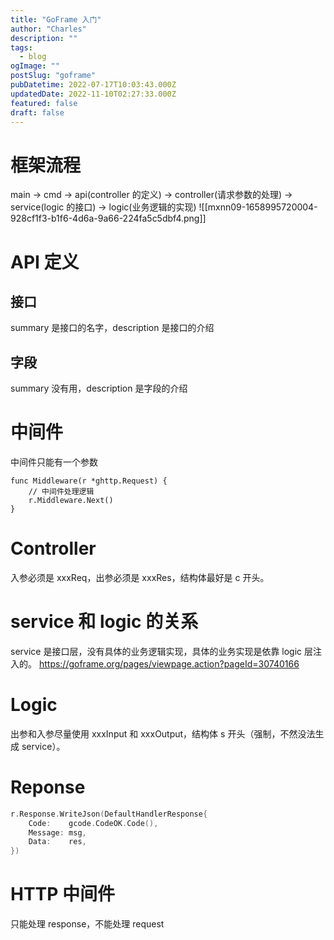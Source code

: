 ```yaml
---
title: "GoFrame 入门"
author: "Charles"
description: ""
tags:
  - blog
ogImage: ""
postSlug: "goframe"
pubDatetime: 2022-07-17T10:03:43.000Z
updatedDate: 2022-11-10T02:27:33.000Z
featured: false
draft: false
---
```


# 框架流程

main -> cmd -> api(controller 的定义) -> controller(请求参数的处理) -> service(logic 的接口) -> logic(业务逻辑的实现)
![[mxnn09-1658995720004-928cf1f3-b1f6-4d6a-9a66-224fa5c5dbf4.png]]

# API 定义

## 接口

summary 是接口的名字，description 是接口的介绍

## 字段

summary 没有用，description 是字段的介绍

# 中间件

中间件只能有一个参数

```
func Middleware(r *ghttp.Request) {
	// 中间件处理逻辑
	r.Middleware.Next()
}
```

# Controller

入参必须是 xxxReq，出参必须是 xxxRes，结构体最好是 c 开头。

# service 和 logic 的关系

service 是接口层，没有具体的业务逻辑实现，具体的业务实现是依靠 logic 层注入的。
<https://goframe.org/pages/viewpage.action?pageId=30740166>

# Logic

出参和入参尽量使用 xxxInput 和 xxxOutput，结构体 s 开头（强制，不然没法生成 service）。

# Reponse

```go
r.Response.WriteJson(DefaultHandlerResponse{
    Code:    gcode.CodeOK.Code(),
    Message: msg,
    Data:    res,
})
```

# HTTP 中间件

只能处理 response，不能处理 request
